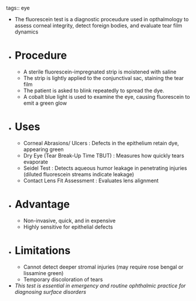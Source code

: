 tags:: eye

- The fluorescein test is a diagnostic proceudure used in opthalmology to assess corneal integrity, detect foreign bodies, and evaluate tear film dynamics
- # Procedure
	- A sterile fluorescein-impregnated strip is moistened with saline
	- The strip is lightly applied to the conjunctival sac, staining the tear film
	- The patient is asked to blink repeatedly to spread the dye.
	- A cobalt blue light is used to examine the eye, causing fluorescein to emit a green glow
- # Uses
	- Corneal Abrasions/ Ulcers : Defects in the epithelium retain dye, appearing green
	- Dry Eye (Tear Break-Up Time TBUT) : Measures how quickly tears evaporate
	- Seidel Test : Detects aqueous humor leakage in penetrating injuries (diluted fluorescein streams indicate leakage)
	- Contact Lens Fit Assessment : Evaluates lens alignment
- # Advantage
	- Non-invasive, quick, and in expensive
	- Highly sensitive for epithelial defects
- # Limitations
	- Cannot detect deeper stromal injuries (may require rose bengal or lissamine green)
	- Temporary discoloration of tears
- *This test is essential in emergency and routine ophthalmic practice for diagnosing surface disorders*